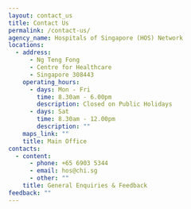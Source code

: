 ```yaml
---
layout: contact_us
title: Contact Us
permalink: /contact-us/
agency_name: Hospitals of Singapore (HOS) Network
locations:
  - address:
      - Ng Teng Fong
      - Centre for Healthcare
      - Singapore 308443
    operating_hours:
      - days: Mon - Fri
        time: 8.30am - 6.00pm
        description: Closed on Public Holidays
      - days: Sat
        time: 8.30am - 12.00pm
        description: ""
    maps_link: ""
    title: Main Office
contacts:
  - content:
      - phone: +65 6903 5344
      - email: hos@chi.sg
      - other: ""
    title: General Enquiries & Feedback
feedback: ""
---
```

